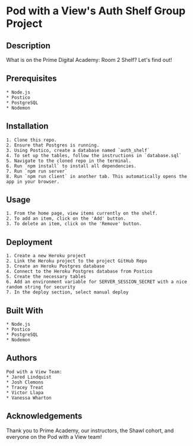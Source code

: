# Pod with a View's Auth Shelf Group Project

## Description

What is on the Prime Digital Academy: Room 2 Shelf? Let's find out!

## Prerequisites
    * Node.js
    * Postico
    * PostgreSQL
    * Nodemon

## Installation

    1. Clone this repo.
    2. Ensure that Postgres is running.
    3. Using Postico, create a database named `auth_shelf`
    4. To set up the tables, follow the instructions in `database.sql`
    5. Navigate to the cloned repo in the terminal.
    6. Run `npm install` to install all dependencies.
    7. Run `npm run server`
    8. Run `npm run client` in another tab. This automatically opens the app in your browser.


## Usage

    1. From the home page, view items currently on the shelf.
    2. To add an item, click on the 'Add' button.
    3. To delete an item, click on the 'Remove' button.

## Deployment

    1. Create a new Heroku project
    2. Link the Heroku project to the project GitHub Repo
    3. Create an Heroku Postgres database
    4. Connect to the Heroku Postgres database from Postico
    5. Create the necessary tables
    6. Add an environment variable for SERVER_SESSION_SECRET with a nice random string for security
    7. In the deploy section, select manual deploy

## Built With

    * Node.js
    * Postico
    * PostgreSQL
    * Nodemon


## Authors

    Pod with a View Team:
    * Jared Lindquist
    * Josh Clemons
    * Tracey Treat
    * Victor Llapa
    * Vanessa Wharton

## Acknowledgements

Thank you to Prime Academy, our instructors, the Shawl cohort, and everyone on the Pod with a View team!
